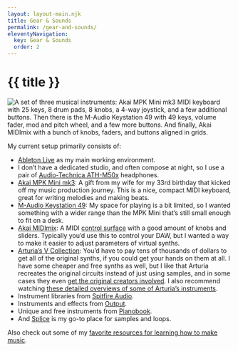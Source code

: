 ```yaml
---
layout: layout-main.njk
title: Gear & Sounds
permalink: /gear-and-sounds/
eleventyNavigation:
  key: Gear & Sounds
  order: 2
---
```


# {{ title }}

<div class="text-center">
  <img class="img-fluid" src="/assets/images/gear.png" alt="A set of three musical instruments: Akai MPK Mini mk3 MIDI keyboard with 25 keys, 8 drum pads, 8 knobs, a 4-way joystick, and a few additional buttons. Then there is the M-Audio Keystation 49 with 49 keys, volume fader, mod and pitch wheel, and a few more buttons. And finally, Akai MIDImix with a bunch of knobs, faders, and buttons aligned in grids." title="Akai MPK Mini mk3, M-Audio Keystation 49, and Akai MIDImix" />
</div>

<div class="container my-5">

My current setup primarily consists of:

- [Ableton Live](https://www.ableton.com/) as my main working environment.
- I don’t have a dedicated studio, and often compose at night, so I use a pair of [Audio-Technica ATH-M50x](https://www.audio-technica.com/en-us/ath-m50x) headphones.
- [Akai MPK Mini mk3](https://www.akaipro.com/mpk-mini-mk3): A gift from my wife for my 33rd birthday that kicked off my music production journey. This is a nice, compact MIDI keyboard, great for writing melodies and making beats.
- [M-Audio Keystation 49](https://www.m-audio.com/products/view/keystation-49): My space for playing is a bit limited, so I wanted something with a wider range than the MPK Mini that’s still small enough to fit on a desk.
- [Akai MIDImix](https://www.akaipro.com/midimix): A MIDI [control surface](https://en.wikipedia.org/wiki/Audio_control_surface) with a good amount of knobs and sliders. Typically you’d use this to control your DAW, but I wanted a way to make it easier to adjust parameters of virtual synths.
- [Arturia’s V Collection](https://www.arturia.com/products/analog-classics/v-collection/overview#en): You’d have to pay tens of thousands of dollars to get all of the original synths, if you could get your hands on them at all. I have some cheaper and free synths as well, but I like that Arturia recreates the original circuits instead of just using samples, and in some cases they even [get the original creators involved](https://www.arturia.com/products/analog-classics/mini-v/overview). I also recommend watching [these detailed overviews of some of Arturia’s instruments](https://www.youtube.com/channel/UC1JLtclHvZbfZTfBoo-6uug/playlists?view=50&sort=dd&shelf_id=5).
- Instrument libraries from [Spitfire Audio](https://spitfireaudio.com/).
- Instruments and effects from [Output](https://output.com/).
- Unique and free instruments from [Pianobook](https://www.pianobook.co.uk/).
- And [Splice](https://splice.com/) is my go-to place for samples and loops.

Also check out some of my [favorite resources for learning how to make music](https://stefanbohacek.com/blog/resources-for-composers-and-music-producers/).

</div>
